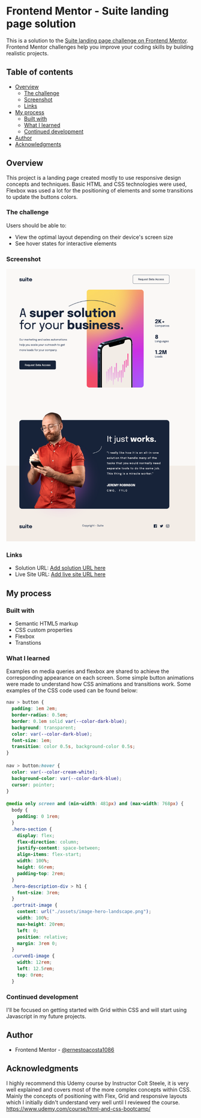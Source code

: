 # Frontend Mentor - Suite landing page solution

This is a solution to the [Suite landing page challenge on Frontend Mentor](https://www.frontendmentor.io/challenges/suite-landing-page-tj_eaU-Ra). Frontend Mentor challenges help you improve your coding skills by building realistic projects.

## Table of contents

- [Overview](#overview)
  - [The challenge](#the-challenge)
  - [Screenshot](#screenshot)
  - [Links](#links)
- [My process](#my-process)
  - [Built with](#built-with)
  - [What I learned](#what-i-learned)
  - [Continued development](#continued-development)
- [Author](#author)
- [Acknowledgments](#acknowledgments)

## Overview

This project is a landing page created mostly to use responsive design concepts and techniques. Basic HTML and CSS technologies were used, Flexbox was used a lot for the positioning of elements and some transitions to update the buttons colors.

### The challenge

Users should be able to:

- View the optimal layout depending on their device's screen size
- See hover states for interactive elements

### Screenshot

![](./screenshot.png)

### Links

- Solution URL: [Add solution URL here](https://github.com/ernestoacosta1086/suite-landing-page)
- Live Site URL: [Add live site URL here](https://dynamic-fox-1d04c6.netlify.app/)

## My process

### Built with

- Semantic HTML5 markup
- CSS custom properties
- Flexbox
- Transtions

### What I learned

Examples on media queries and flexbox are shared to achieve the corresponding appearance on each screen. Some simple button animations were made to understand how CSS animations and transitions work. Some examples of the CSS code used can be found below:

```css
nav > button {
  padding: 1em 2em;
  border-radius: 0.5em;
  border: 0.1em solid var(--color-dark-blue);
  background: transparent;
  color: var(--color-dark-blue);
  font-size: 1em;
  transition: color 0.5s, background-color 0.5s;
}

nav > button:hover {
  color: var(--color-cream-white);
  background-color: var(--color-dark-blue);
  cursor: pointer;
}

@media only screen and (min-width: 481px) and (max-width: 768px) {
  body {
    padding: 0 1rem;
  }
  .hero-section {
    display: flex;
    flex-direction: column;
    justify-content: space-between;
    align-items: flex-start;
    width: 100%;
    height: 66rem;
    padding-top: 2rem;
  }
  .hero-description-div > h1 {
    font-size: 3rem;
  }
  .portrait-image {
    content: url("./assets/image-hero-landscape.png");
    width: 100%;
    max-height: 20rem;
    left: 0;
    position: relative;
    margin: 3rem 0;
  }
  .curved1-image {
    width: 12rem;
    left: 12.5rem;
    top: 0rem;
  }
```

### Continued development

I'll be focused on getting started with Grid within CSS and will start using Javascript in my future projects.

## Author

- Frontend Mentor - [@ernestoacosta1086](https://www.frontendmentor.io/profile/ernestoacosta1086)

## Acknowledgments

I highly recommend this Udemy course by Instructor Colt Steele, it is very well explained and covers most of the more complex concepts within CSS. Mainly the concepts of positioning with Flex, Grid and responsive layouts which I initially didn't understand very well until I reviewed the course.
https://www.udemy.com/course/html-and-css-bootcamp/
